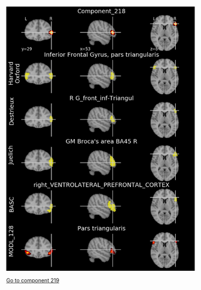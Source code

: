 


![218](preliminary/218.jpg "Component 218")

[Go to component 219](https://parietal-inria.github.io/MODL_atlas/1024/219 "Component 219")